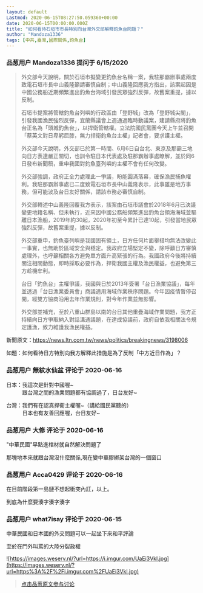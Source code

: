 ```yaml
---
layout: default
Lastmod: 2020-06-15T08:27:50.059360+00:00
date: 2020-06-15T00:00:00.000Z
title: "如何看待石垣市市長特別向台灣外交部解釋釣魚台問題？"
author: "Mandoza1336"
tags: [中共,臺灣,國際關係,釣魚台]
---
```



### 品葱用户 **Mandoza1336** 提问于 6/15/2020
    
> 外交部今天說明，關於石垣市擬變更釣魚台名稱一案，我駐那霸辦事處兩度致電石垣市長中山義隆籲請審慎自制；中山義隆回應我方指出，該案起因是中國公務船近期頻繁進出釣魚台海域引發民眾強烈反彈，故舊案重提，據以反制。  
>   
> 石垣市提案將管轄釣魚台列嶼的行政區由「登野城」改為「登野城尖閣」，引發我國漁民強烈反彈，宜蘭縣議會上週通過臨時動議案，建請縣府將釣魚台正名為「頭城釣魚台」，以捍衛管轄權。立法院國民黨團今天上午並召開「蔡英文對日卑躬屈膝，無力捍衛釣魚台主權」記者會，要求護主權。  
>   
> 外交部今天說明，外交部已於第一時間、6月6日自台北、東京及那霸三地向日方表達嚴正關切，也訓令駐日本代表處及駐那霸辦事處瞭解，並於同6日發布新聞稿，重申我國對釣魚臺列嶼的主權不會有任何改變。  
>   
> 外交部強調，政府正全力處理此一爭議，盼能圓滿落幕，確保漁民捕魚權利。我駐那霸辦事處已二度致電石垣市長中山義隆表示，此事雖是地方事務，但可能波及台日友好關係，請該市務必審慎自制。  
>   
> 外交部轉述中山義隆回覆我方表示，該案由石垣市議會於2018年6月已決議變更地籍名稱、但未執行，近來因中國公務船頻繁進出釣魚台領海海域並驅離日本漁船，2019年約30起，2020年初至今累計已達10起，引發當地民眾強烈反彈，故舊案重提，據以反制。  
>   
> 外交部重申，釣魚臺列嶼是我國固有領土，日方任何片面舉措均無法改變此一事實，也無助於區域安全與穩定。我政府立場堅定不變，除呼籲日方審慎處理外，也呼籲相關各方避免單方面升高緊張的行為。我國政府今後將持續關注相關動態，即時採取必要作為，捍衛我國主權及漁民權益，也避免第三方趁機牟利。  
>   
> 台日「釣魚台」主權爭議，我國與日於2013年簽署「台日漁業協議」，每年並透過「台日漁業委員會」商議適用海域作業秩序問題。今年因疫情暫停召開，經雙方協商沿用去年作業規則，對今年作業並無影響。  
>   
> 外交部並補充，至於八重山群島以南的台日其他重疊海域作業問題，我方正持續向日方爭取納入對話溝通議題，在達成協議前，政府自依我相關法令規定護漁，致力維護我漁民權益。  
>   
>   
>   

  
新聞原文：https://news.ltn.com.tw/news/politics/breakingnews/3198006  
  
如題：如何看待日方特別向我方解釋此措施是為了反制「中方近日作為」？
    
                

### 品葱用户 **無紋水仙盆** 评论于 2020-06-16
        
日本：我這次是針對中國喔~  
　　　跟台灣之間的漁業問題都有協調過了，日台友好~  
  
台灣：我們有在認真捍衛主權喔~（講給國民黨聽的）  
　　　日本也有友善回應喔，台日友好~
        
                

### 品葱用户 **大修** 评论于 2020-06-16
        
"中華民國"早點進棺材就自然解決問題了  
  
那塊地本來就跟台灣沒什麼關係,現在變中華膠綁架台灣的一個窗口
        
                

### 品葱用户 **Acca0429** 评论于 2020-06-16
        
在目前階段第一島鏈不想起衝突內訌，以上。  
  
  
到底為什麼要湊字湊字湊字
        
                

### 品葱用户 **what7isay** 评论于 2020-06-15
        
中華民國和日本國的外交問題可以一起坐下來和平評論  
  
至於在門外叫罵的大陸分裂政權  
  
![https://images.weserv.nl/?url=https://i.imgur.com/UaEi3Vkl.jpg](https://images.weserv.nl/?url=https%3A%2F%2Fi.imgur.com%2FUaEi3Vkl.jpg)
        
                





> [点击品葱原文参与讨论](https://pincong.rocks/question/27304)

